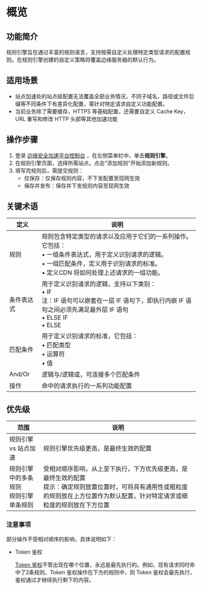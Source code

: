 # 概览

## 功能简介

规则引擎旨在通过丰富的规则语言，支持按需自定义处理特定类型请求的配置规则。在规则引擎创建的自定义策略将覆盖边缘服务器的默认行为。

## 适用场景

- 站点加速处的站点级配置无法覆盖全部业务情况，不同子域名，路径或文件后缀等不同条件下有差异化配置，需针对特定请求自定义功能配置。
- 当前业务除了需要缓存，HTTPS 等基础配置，还需要自定义 Cache Key， URL 重写和修改 HTTP 头部等其他加速功能

## 操作步骤

1. 登录 [边缘安全加速平台控制台](https://console.tencentcloud.com/edgeone) ，在左侧菜单栏中，单击**规则引擎**。
2. 在规则引擎页面，选择所需站点，点击”添加规则“开始添加新规则。
3. 填写完规则后，需提交规则：
   - 仅保存：仅保存规则内容，不下发配置至现网生效
   - 保存并发布：保存并下发规则内容至现网生效

## 关键术语

| 定义       | 说明                                                         |
| ---------- | ------------------------------------------------------------ |
| 规则       | 规则包含特定类型的请求以及应用于它们的一系列操作。 它包括：<br/>• 一组条件表达式，用于定义识别请求的逻辑。<br/>• 一组匹配条件，定义用于识别请求的标准。<br/>• 定义CDN 将如何处理上述请求的一组功能。 |
| 条件表达式 | 用于定义识别请求的逻辑，支持以下类别：<br/>• IF <br/>注：IF 语句可以嵌套在一层 IF 语句下，即执行内嵌 IF 语句之间必须先满足最外层 IF 语句<br>• ELSE IF <br/>• ELSE |
| 匹配条件   | 用于定义识别请求的标准，它包括：<br/>• 匹配类型 <br/>• 运算符 <br/>• 值 |
| And/Or     | 逻辑与/逻辑或，可连接多个匹配条件                            |
| 操作       | 命中的请求执行的一系列功能配置                               |

## 优先级

| 范围                                      | 说明                                                         |
| ----------------------------------------- | ------------------------------------------------------------ |
| 规则引擎 vs 站点加速                      | 规则引擎优先级更高，是最终生效的配置                         |
| 规则引擎中的多条规则<br/>规则引擎单条规则 | 受相对顺序影响，从上至下执行，下方优先级更高，是最终生效的配置<br>提示：确定规则放置位置时，可将具有通用性或粗粒度的规则放在上方位置作为默认配置，针对特定请求或细粒度的规则放在下方位置 |

### 注意事项

部分操作不受相对顺序的影响，具体说明如下：

- Token 鉴权

  [Token 鉴权](https://cloud.tencent.com/document/product/1552/71007)不管出现在哪个位置，永远是最先执行的。例如，现有请求同时命中了2条规则，Token 鉴权操作在下方的规则中，则 Token 鉴权会最先执行，鉴权通过才继续执行剩下的内容。
